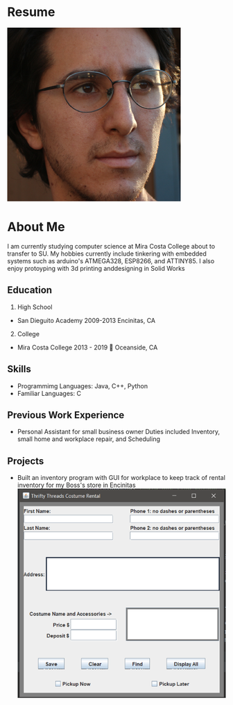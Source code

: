 # Resume
![portrait](https://github.com/Mario7497/Mario7497/blob/master/images/portrait.png)
# About Me
<p>
 I am currently studying computer science at Mira Costa College about to transfer to SU. My hobbies currently include 
 tinkering with embedded systems such as arduino's ATMEGA328, ESP8266, and ATTINY85. I also enjoy protoyping with 3d 
 printing anddesigning in Solid Works
</p>


## Education


1. High School
  * San Dieguito Academy 2009-2013 
    Encinitas, CA 
2. College
  * Mira Costa College 2013 - 2019 :metal:
    Oceanside, CA 

  
## Skills
* Programmimg Languages: Java, C++, Python
* Familiar Languages: C

## Previous Work Experience
* Personal Assistant for small business owner
Duties included Inventory, small home and workplace repair, and Scheduling

## Projects
* Built an inventory program with GUI for workplace to keep track of rental inventory for my Boss's store in Encinitas
![Final Project](https://github.com/Mario7497/Mario7497/blob/master/images/Final%20Project.PNG)
